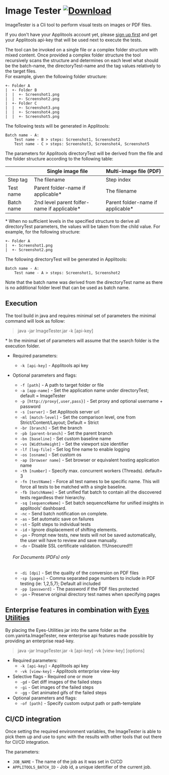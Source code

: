 # Image Tester [ ![Download](https://api.bintray.com/packages/applitoolseyes/generic/ImageTester/images/download.svg) ](https://bintray.com/applitoolseyes/generic/ImageTester/_latestVersion)

ImageTester is a Cli tool to perform visual tests on images or PDF files. 

If you don't have your Applitools account yet, 
please [sign up first]("https://applitools.com/sign-up/") 
and get your Applitools api-key that will be used next to execute the tests.

The tool can be invoked on a single file or a complex folder structure with mixed content.
Once provided a complex folder structure the tool recursively scans the structure and determines on each level what should be the batch-name, 
the directoryTest-name and the tag values relatively to the target files.  
For example, given the following folder structure:
```
+- Folder A  
|  +- Folder B
|  |  +- Screenshot1.png
|  |  +- Screenshot2.png
|  +- Folder C
|  |  +- Screenshot3.png
|  |  +- Screenshot4.png
|  |  +- Screenshot5.png
```
The following tests will be generated in Applitools:
```
Batch name - A:
    Test name - B > steps: Screenshot1, Screenshot2
    Test name - C > steps: Screenshot3, Screenshot4, Screenshot5
```

The parameters for Applitools directoryTest will be derived from the file and the folder structure according to the following table:

|            | Single image file                           | Multi-image file (PDF)            | 
|------------|---------------------------------------------|-----------------------------------|
| Step tag   | The filename                                | Step index                        |
| Test name  | Parent folder-name if applicable*           | The filename                      |
| Batch name | 2nd level parent folfer-name if applicable* | Parent folder-name if applicable* |

\* When no sufficient levels in the specified structure to derive all directoryTest parameters, the values will be taken from the child value.
For example, for the following structure:
```
+- Folder A
|  +- Screenshot1.png
|  +- Screenshot2.png

```
The following directoryTest will be generated in Applitools:
```
Batch name - A:
    Test name - A > steps: Screenshot1, Screenshot2
```
Note that the batch name was derived from the directoryTest name as there is no additional 
folder level that can be used as batch name.

## Execution
The tool build in java and requires minimal set of parameters the minimal command will look as follow:

>java -jar ImageTester.jar -k [api-key]

\* In the minimal set of parameters will assume that the search folder is the execution folder.

+ Required parameters:
    + `-k [api-key]` - Applitools api key
+ Optional parameters and flags:
    + `-f [path]` - A path to target folder or file
    + `-a [app-name]` - Set the application name under directoryTest; default = ImageTester
    + `-p [http://proxy{,user,pass}]` - Set proxy and optional username + password
    + `-s [server]` - Set Applitools server url
    + `-ml [match-level]` - Set the comparison level, one from Strict/Content/Layout; Default = Strict
    + `-br [branch]` - Set the branch
    + `-pb [parent-branch]` - Set the parent branch
    + `-bn [baseline]` - Set custom baseline name
    + `-vs [WidthxHeight]` - Set the viewport size identifier
    + `-lf [log-file]` - Set log fine name to enable logging
    + `-os [osname]` - Set custom os
    + `-ap [browser name]` - Set browser or equivalent hosting application name
    + `-th [number]` - Specify max. concurrent workers (Threads). default= 3
    + `-fn [testName]` - Force all test names to be specific name. This will force all tests to be matched with a single baseline.
    + `-fb [batchName]` - Set unified flat batch to contain all the discovered tests regardless their hierarchy.
    + `-sq [sequenceName]` - Set batch sequenceName for unified insights in applitools' dashboard.
    + `-nc` - Send batch notification on complete.
    + `-as` - Set automatic save on failures
    + `-st` - Split steps to individual tests
    + `-id` - Ignore displacement of shifting elements.
    + `-pn` - Prompt new tests, new tests will not be saved automatically, the user will have to review and save manually.
    + `-dv` - Disable SSL certificate validation. !!!Unsecured!!!


    ###### For Documents (PDFs) only
    + `-di [dpi]` - Set the quality of the conversion on PDF files
    + `-sp [pages]` - Comma separated page numbers to include in PDF testing (ie: 1,2,5,7); Default all included
    + `-pp [password]` - The password if the PDF files protected
    + `-pn` - Preserve original directory test names when specifying pages
 
## Enterprise features in combination with [Eyes Utilities](https://github.com/yanirta/EyesUtilities)
By placing the Eyes-Utilities jar into the same folder as the com.yanirta.ImageTester, new enterprise api features
made possible by providing an enterprise read-key.

>java -jar ImageTester.jar -k [api-key] -vk [view-key] [options]
+ Required parameters:
    + `-k [api-key]` - Applitools api key
    + `-vk [view-key]` - Applitools enterprise view-key
+ Selective flags - Required one or more
    + `-gd` - Get diff images of the failed steps
    + `-gi` - Get images of the failed steps
    + `-gg` - Get animated gifs of the failed steps
+ Optional parameters and flags:
    + `-of [path]` - Specify custom output path or path-template
    
## CI/CD integration
Once setting the required environment variables, the ImageTester is able to pick them up and use to sync with the results
with other tools that out there for CI/CD integration.

The parameters:
+ `JOB_NAME` - The name of the job as it was set in CI/CD
+ `APPLITOOLS_BATCH_ID` - Job id, a unique identifier of the current job.
